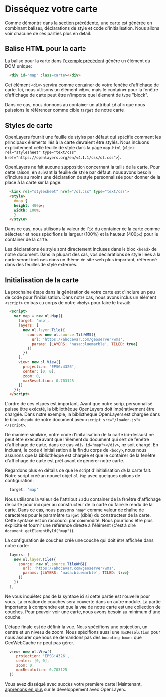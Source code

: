 # Disséquez votre carte

Comme démontré dans la [section précédente](./map.md), une carte est générée en combinant balises, déclarations de style et code d'initialisation. Nous allons voir chacune de ces parties plus en détail.

## Balise HTML pour la carte

La balise pour la carte dans [l'exemple précédent](./map.md) génère un élément du DOM unique:

```html
  <div id="map" class=carte></div>
```

Cet élément `<div>` servira comme container de votre fenêtre d'affichage de carte. Ici, nous utilisons un élément `<div>`, mais le container pour la fenêtre d'affichage de carte peut être n'importe quel élement de type "block".

Dans ce cas, nous donnons au container un attribut `id` afin que nous puissions le référencer comme cible `target` de notre carte. 

## Styles de carte

OpenLayers fournit une feuille de styles par défaut qui spécifie comment les principaux éléments liés à la carte devraient être stylés. Nous incluons explicitement cette feuille de style dans la page `map.html` \(`<link rel="stylesheet" type="text/css" href="https://openlayers.org/en/v4.1.1/css/ol.css">`\).

OpenLayers ne fait aucune supposition concernant la taille de la carte. Pour cette raison, en suivant la feuille de style par défaut, nous avons besoin d'inclure au moins une déclaration de style personnalisée pour donner de la place à la carte sur la page.

```html
  <link rel="stylesheet" href="/ol.css" type="text/css">
  <style>
    #map {
    height: 400px;
    width: 100%;
    }
  </style>
```

Dans ce cas, nous utilisons la valeur de l'`id` du container de la carte comme sélecteur et nous spécifions la largeur \(100%\) et la hauteur \(400`px`\) pour le container de la carte.

Les déclarations de style sont directement incluses dans le bloc `<head>` de notre document. Dans la plupart des cas, vos déclarations de style liées à la carte seront incluses dans un thème de site web plus important, référencé dans des feuilles de style externes.

## Initialisation de la carte

La prochaine étape dans la génération de votre carte est d'inclure un peu de code pour l'initialisation. Dans notre cas, nous avons inclus un élément `<script>` en bas du corps de notre `<body>` pour faire le travail:

```html
  <script>
    var map = new ol.Map({
      target: 'map',
      layers: [
        new ol.layer.Tile({
          source: new ol.source.TileWMS({
            url: 'https://ahocevar.com/geoserver/wms',
            params: {LAYERS: 'nasa:bluemarble', TILED: true}
          })
        })
      ],
      view: new ol.View({
        projection: 'EPSG:4326',
        center: [0, 0],
        zoom: 0,
        maxResolution: 0.703125
      })
    });
  </script>
```

L'ordre de ces étapes est important. Avant que notre script personnalisé puisse être exécuté, la bibliothèque OpenLayers doit impérativement être chargée. Dans notre exemple, la bibliothèque OpenLayers est chargée dans le bloc `<head>` de notre document avec `<script src="/loader.js"></script>`.

De manière similaire, notre code d'initialisation de la carte \(ci-dessus\) ne peut être exécuté avant que l'élément du document qui sert de fenêtre d'affichage de carte, dans ce cas `<div id="map"></div>`, ne soit chargé. En incluant, le code d'initialisation à la fin du corps de `<body>`, nous nous assurons que la bibliothèque est chargée et que le container de la fenêtre d'affichage de carte est prêt avant de générer notre carte.

Regardons plus en détails ce que le script d'initialisation de la carte fait. Notre script créé un nouvel objet `ol.Map` avec quelques options de configuration:

```js
  target: 'map'
```

Nous utilisons la valeur de l'attribut `id` du container de la fenêtre d'affichage de carte pour indiquer au constructeur de la carte où faire le rendu de la carte. Dans ce cas, nous passons `"map"` comme valeur de chaîne de caractères pour le paramètre `target` \(cible\) du constructeur de la carte. Cette syntaxe est un raccourci par commodité. Nous pourrions être plus explicite et fournir une référence directe à l'élément \(c'est à dire `document.getElementById("map")`\).

La configuration de couches créé une couche qui doit être affichée dans notre carte:

```js
  layers: [
    new ol.layer.Tile({
      source: new ol.source.TileWMS({
        url: 'https://ahocevar.com/geoserver/wms',
        params: {LAYERS: 'nasa:bluemarble', TILED: true}
      })
    })
  ],
```

Ne vous inquiétez pas de la syntaxe ici si cette partie est nouvelle pour vous. La création de couches sera couverte dans un autre module. La partie importante à comprendre est que la vue de notre carte est une collection de couches. Pour pouvoir voir une carte, nous avons besoin au minimum d'une couche.

L'étape finale est de définir la vue. Nous spécifions une projection, un centre et un niveau de zoom. Nous spécifions aussi une `maxResolution` pour nous assurer que nous ne demandons pas des `bounding boxes` que GeoWebCache ne peut pas gérer.

```js
  view: new ol.View({
     projection: 'EPSG:4326',
     center: [0, 0],
     zoom: 0,
     maxResolution: 0.703125
  })
```

Vous avez disséqué avec succès votre première carte! Maintenant, [apprenons en plus](./resources.md) sur le développement avec OpenLayers.

